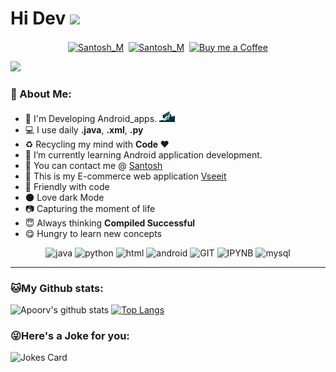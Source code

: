 # Hi Dev <img src="https://github.com/TheDudeThatCode/TheDudeThatCode/blob/master/Assets/Hi.gif" width="29px">
<p align="center">
<a href="https://twitter.com/santosh2001m" target="blank"><img align="center" src="https://cdn.jsdelivr.net/npm/simple-icons@3.0.1/icons/twitter.svg" alt="Santosh_M" height="30" width="30" /></a>&nbsp;
<a href="https://linkedin.com/in/santoshm2603" target="blank"><img align="center" src="https://cdn.jsdelivr.net/npm/simple-icons@3.0.1/icons/linkedin.svg" alt="Santosh_M" height="30" width="30" /></a>&nbsp;
<a href="https://www.buymeacoffee.com/santoshdev"><img align="center" alt="Buy me a Coffee" width="30px" src="https://cdn.jsdelivr.net/npm/simple-icons@3.0.1/icons/buymeacoffee.svg" /></a>
</p>

![](https://camo.githubusercontent.com/992babdffd8c74a1502de375fbdf7e4d54773242/68747470733a2f2f6d656469612e67697068792e636f6d2f6d656469612f53576f536b4e36447854737a71494b4571762f67697068792e676966)

### 🤵 About Me:
- 🏦 I'm Developing Android_apps. 
      <img src="https://github.com/PranavGPR/PranavGPR/raw/main/code.gif" width="25">
- 💻 I use daily **.java**, **.xml**, **.py** 
- ♻️ Recycling my mind with **Code ❤️** 
- 🧲 I’m currently learning Android application development.
- 💬 You can contact me @ [Santosh](https://instagram.com/__.santhuu.__)
- 📝 This is my E-commerce web application [Vseeit](https://Vseeit.tech)
- 👯 Friendly with code 
- 🌑 Love dark Mode
- 📷 Capturing the moment of life 
- 😇 Always thinking **Compiled Successful**
- 😋 Hungry to learn new concepts

<p align="center">
      <img src="https://www.vectorlogo.zone/logos/java/java-icon.svg" alt="java" width="65" height="65"/> 
      <img src="https://www.vectorlogo.zone/logos/python/python-icon.svg" alt="python" width="55" height="55"/>
      <img src="https://www.vectorlogo.zone/logos/w3_html5/w3_html5-icon.svg" alt="html" width="55" height="55"/>
      <img src="https://www.vectorlogo.zone/logos/android/android-icon.svg" alt="android" width="55" height="55"/>
      <img src="https://www.vectorlogo.zone/logos/git-scm/git-scm-icon.svg" alt="GIT" width="55" height="55"/> 
      <img src="https://www.vectorlogo.zone/logos/jupyter/jupyter-icon.svg" alt="IPYNB" width="55" height="55"/>
      <img src="https://www.vectorlogo.zone/logos/mysql/mysql-ar21.svg" alt="mysql" width="110" height="75"/> 
</p>

---
### 🐱My Github stats:
![Apoorv's github stats](https://github-readme-stats.vercel.app/api?username=santoshsandhu&show_icons=true&title_color=ffc857&icon_color=8ac926&text_color=daf7dc&bg_color=151515&hide=["stars"])
[![Top Langs](https://github-readme-stats.vercel.app/api/top-langs/?username=santoshsandhu&layout=compact&text_color=daf7dc&bg_color=151515)](https://github.com/santoshsandhu/github-readme-stats)


### 😜Here's a Joke for you:
<img src="https://readme-jokes.vercel.app/api" alt="Jokes Card" />

